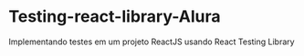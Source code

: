 # Testing-react-library-Alura
Implementando testes em um projeto ReactJS usando React Testing Library
